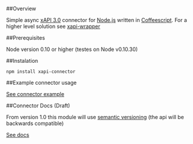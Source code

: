 ##Overview

Simple async [xAPI 3.0](http://developers.xstore.pro/) connector for [Node.js](http://nodejs.org/) written in [Coffeescript](http://coffeescript.org/).
For a higher level solution see [xapi-wrapper](https://github.com/pgorzelany/xapi-wrapper)

##Prerequisites

Node version 0.10 or higher (testes on Node v0.10.30)

##Instalation

`npm install xapi-connector`

##Example connector usage

[See connector example](src/connector-example.litcoffee)

##Connector Docs (Draft)

From version 1.0 this module will use [semantic versioning](http://semver.org/) (the api will be backwards compatible)

[See docs](docs/docs.md)
